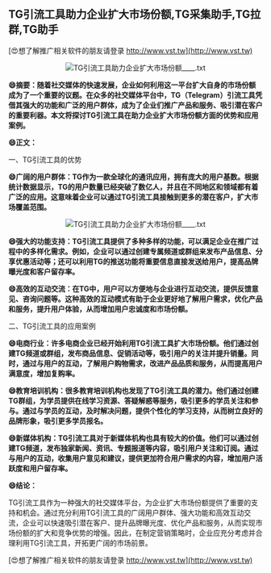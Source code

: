 ## **TG引流工具助力企业扩大市场份额,TG采集助手,TG拉群,TG助手**

[😍想了解推广相关软件的朋友请登录 http://www.vst.tw](http://www.vst.tw)

 <center><img src="https://vst.tw/MP4/tuiguang/png/5.png" alt="TG引流工具助力企业扩大市场份额____.txt"></center>

**😄摘要：随着社交媒体的快速发展，企业如何利用这一平台扩大自身的市场份额成为了一个重要的议题。在众多的社交媒体平台中，TG（Telegram）引流工具凭借其强大的功能和广泛的用户群体，成为了企业们推广产品和服务、吸引潜在客户的重要利器。本文将探讨TG引流工具在助力企业扩大市场份额方面的优势和应用案例。**

**😄正文：**

一、TG引流工具的优势

**😄广阔的用户群体：TG作为一款全球化的通讯应用，拥有庞大的用户基数。根据统计数据显示，TG的用户数量已经突破了数亿人，并且在不同地区和领域都有着广泛的应用。这意味着企业可以通过TG引流工具接触到更多的潜在客户，扩大市场覆盖范围。**

 <center><img src="https://vst.tw/MP4/tuiguang/png/8.png" alt="TG引流工具助力企业扩大市场份额____.txt"></center>

**😄强大的功能支持：TG引流工具提供了多种多样的功能，可以满足企业在推广过程中的多样化需求。例如，企业可以通过创建专属频道或群组来发布产品信息、分享优惠活动等；还可以利用TG的推送功能将重要信息直接发送给用户，提高品牌曝光度和客户留存率。**

**😄高效的互动交流：在TG中，用户可以方便地与企业进行互动交流，提供反馈意见、咨询问题等。这种高效的互动模式有助于企业更好地了解用户需求，优化产品和服务，提升用户体验，从而增加用户忠诚度和市场份额。**

二、TG引流工具的应用案例

**😄电商行业：许多电商企业已经开始利用TG引流工具扩大市场份额。他们通过创建TG频道或群组，发布商品信息、促销活动等，吸引用户的关注并提升销量。同时，通过与用户的互动，了解用户购物需求，改进产品品质和服务，从而提高用户满意度，增加复购率。**

**😄教育培训机构：很多教育培训机构也发现了TG引流工具的潜力。他们通过创建TG群组，为学员提供在线学习资源、答疑解惑等服务，吸引更多的学员关注和参与。通过与学员的互动，及时解决问题，提供个性化的学习支持，从而树立良好的品牌形象，吸引更多学员报名。**

**😄新媒体机构：TG引流工具对于新媒体机构也具有较大的价值。他们可以通过创建TG频道，发布独家新闻、资讯、专题报道等内容，吸引用户关注和订阅。通过与用户的互动，收集用户意见和建议，提供更加符合用户需求的内容，增加用户活跃度和用户留存率。**

**😄结论：**

TG引流工具作为一种强大的社交媒体平台，为企业扩大市场份额提供了重要的支持和机会。通过充分利用TG引流工具的广阔用户群体、强大功能和高效互动交流，企业可以快速吸引潜在客户、提升品牌曝光度、优化产品和服务，从而实现市场份额的扩大和竞争优势的增强。因此，在制定营销策略时，企业应充分考虑并合理利用TG引流工具，开拓更广阔的市场前景。

[😍想了解推广相关软件的朋友请登录 http://www.vst.tw](http://www.vst.tw)




